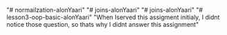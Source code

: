 "# normailzation-alonYaari" 
"# joins-alonYaari" 
"# joins-alonYaari" 
"# lesson3-oop-basic-alonYaari" 
"When Iserved this assigment initialy, I didnt notice those question, so thats why I didnt answer this assignment"
